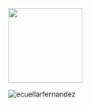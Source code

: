<img src="https://i.postimg.cc/HnGf1M6w/eye-gif.gif" width="150" height="150"/>

<p><img src="https://github-readme-stats.vercel.app/api/top-langs?username=ecuellarfernandez&show_icons=true&locale=en&layout=compact" alt="ecuellarfernandez" /></p>

